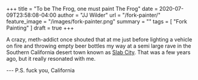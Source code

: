 +++
title = "To be The Frog, one must paint The Frog"
date = 2020-07-09T23:58:08-04:00
author = "JJ Wilder"
url = "/fork-painter/"
feature_image = "/images/fork-painter.png"
summary = ""
tags = [ "Fork Painting" ]
draft = true
+++

A crazy, meth-addict once shouted that at me just before lighting a vehicle on fire and throwing empty beer bottles my way at a semi large rave in the Southern California desert town known as [Slab City](https://en.wikipedia.org/wiki/Slab_City,_California). That was a few years ago, but it really resonated with me.  

--- P.S.  fuck you, California